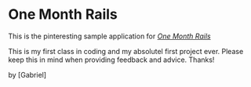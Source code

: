 # One Month Rails

This is the pinteresting sample application for [*One Month Rails*](http://Onemonthrails.com) 

This is my first class in coding and my absolutel first project ever. Please keep this in mind when providing feedback and advice. Thanks!

by [Gabriel]